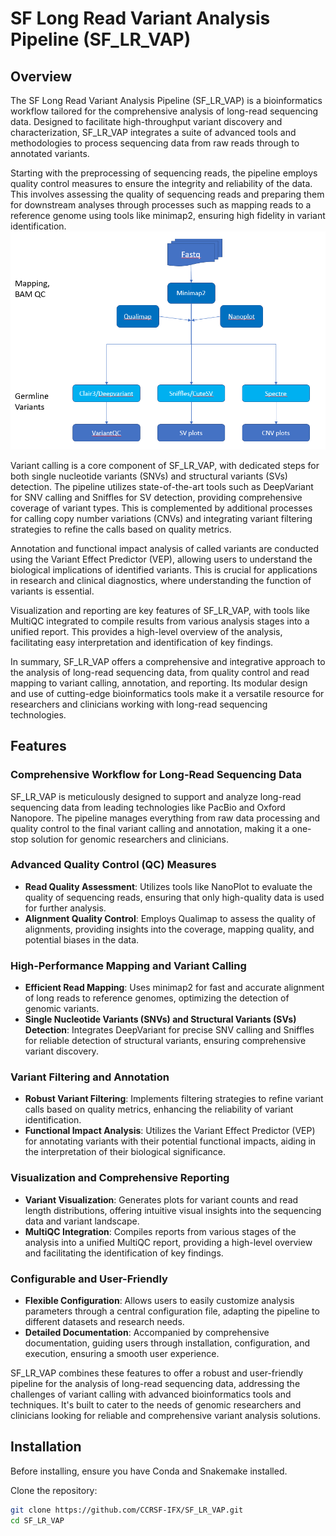 # SF Long Read Variant Analysis Pipeline (SF_LR_VAP)

## Overview
The SF Long Read Variant Analysis Pipeline (SF_LR_VAP) is a bioinformatics workflow tailored for the comprehensive analysis of long-read sequencing data. Designed to facilitate high-throughput variant discovery and characterization, SF_LR_VAP integrates a suite of advanced tools and methodologies to process sequencing data from raw reads through to annotated variants.

Starting with the preprocessing of sequencing reads, the pipeline employs quality control measures to ensure the integrity and reliability of the data. This involves assessing the quality of sequencing reads and preparing them for downstream analyses through processes such as mapping reads to a reference genome using tools like minimap2, ensuring high fidelity in variant identification.
![SF_LR_VAP](/resources/sf_lr_var.PNG)

Variant calling is a core component of SF_LR_VAP, with dedicated steps for both single nucleotide variants (SNVs) and structural variants (SVs) detection. The pipeline utilizes state-of-the-art tools such as DeepVariant for SNV calling and Sniffles for SV detection, providing comprehensive coverage of variant types. This is complemented by additional processes for calling copy number variations (CNVs) and integrating variant filtering strategies to refine the calls based on quality metrics.

Annotation and functional impact analysis of called variants are conducted using the Variant Effect Predictor (VEP), allowing users to understand the biological implications of identified variants. This is crucial for applications in research and clinical diagnostics, where understanding the function of variants is essential.

Visualization and reporting are key features of SF_LR_VAP, with tools like MultiQC integrated to compile results from various analysis stages into a unified report. This provides a high-level overview of the analysis, facilitating easy interpretation and identification of key findings.

In summary, SF_LR_VAP offers a comprehensive and integrative approach to the analysis of long-read sequencing data, from quality control and read mapping to variant calling, annotation, and reporting. Its modular design and use of cutting-edge bioinformatics tools make it a versatile resource for researchers and clinicians working with long-read sequencing technologies.


## Features

### Comprehensive Workflow for Long-Read Sequencing Data
SF_LR_VAP is meticulously designed to support and analyze long-read sequencing data from leading technologies like PacBio and Oxford Nanopore. The pipeline manages everything from raw data processing and quality control to the final variant calling and annotation, making it a one-stop solution for genomic researchers and clinicians.

### Advanced Quality Control (QC) Measures
- **Read Quality Assessment**: Utilizes tools like NanoPlot to evaluate the quality of sequencing reads, ensuring that only high-quality data is used for further analysis.
- **Alignment Quality Control**: Employs Qualimap to assess the quality of alignments, providing insights into the coverage, mapping quality, and potential biases in the data.

### High-Performance Mapping and Variant Calling
- **Efficient Read Mapping**: Uses minimap2 for fast and accurate alignment of long reads to reference genomes, optimizing the detection of genomic variants.
- **Single Nucleotide Variants (SNVs) and Structural Variants (SVs) Detection**: Integrates DeepVariant for precise SNV calling and Sniffles for reliable detection of structural variants, ensuring comprehensive variant discovery.

### Variant Filtering and Annotation
- **Robust Variant Filtering**: Implements filtering strategies to refine variant calls based on quality metrics, enhancing the reliability of variant identification.
- **Functional Impact Analysis**: Utilizes the Variant Effect Predictor (VEP) for annotating variants with their potential functional impacts, aiding in the interpretation of their biological significance.

### Visualization and Comprehensive Reporting
- **Variant Visualization**: Generates plots for variant counts and read length distributions, offering intuitive visual insights into the sequencing data and variant landscape.
- **MultiQC Integration**: Compiles reports from various stages of the analysis into a unified MultiQC report, providing a high-level overview and facilitating the identification of key findings.

### Configurable and User-Friendly
- **Flexible Configuration**: Allows users to easily customize analysis parameters through a central configuration file, adapting the pipeline to different datasets and research needs.
- **Detailed Documentation**: Accompanied by comprehensive documentation, guiding users through installation, configuration, and execution, ensuring a smooth user experience.

SF_LR_VAP combines these features to offer a robust and user-friendly pipeline for the analysis of long-read sequencing data, addressing the challenges of variant calling with advanced bioinformatics tools and techniques. It's built to cater to the needs of genomic researchers and clinicians looking for reliable and comprehensive variant analysis solutions.


## Installation
Before installing, ensure you have Conda and Snakemake installed.

Clone the repository:
```bash
git clone https://github.com/CCRSF-IFX/SF_LR_VAP.git
cd SF_LR_VAP

